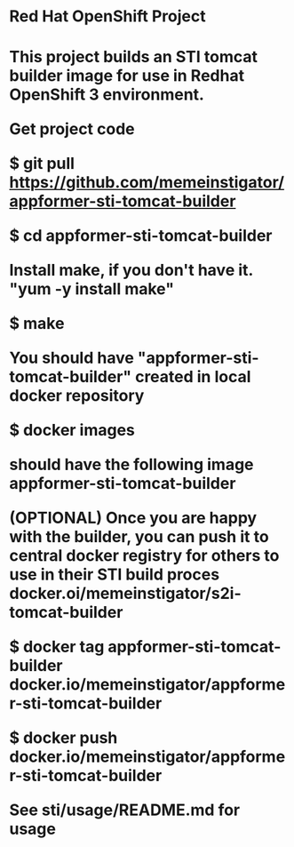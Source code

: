 <h1>Red Hat OpenShift Project<h1>

This project builds an STI tomcat builder image for use in Redhat OpenShift 3 environment.

Get project code

$ git pull https://github.com/memeinstigator/appformer-sti-tomcat-builder

$ cd appformer-sti-tomcat-builder
 
Install make, if you don't have it. "yum -y install make"

$ make

You should have "appformer-sti-tomcat-builder" created in local docker repository

$ docker images

should have the following image appformer-sti-tomcat-builder
 
(OPTIONAL)
Once you are happy with the builder, you can push it to central docker registry for others to use in their STI build proces
docker.oi/memeinstigator/s2i-tomcat-builder

$ docker tag appformer-sti-tomcat-builder docker.io/memeinstigator/appformer-sti-tomcat-builder

$ docker push docker.io/memeinstigator/appformer-sti-tomcat-builder

See sti/usage/README.md for usage
